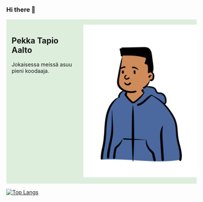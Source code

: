 ### Hi there 👋

<!--
**pekkatapio/pekkatapio** is a ✨ _special_ ✨ repository because its `README.md` (this file) appears on your GitHub profile.

Here are some ideas to get you started:

- 🔭 I’m currently working on ...
- 🌱 I’m currently learning ...
- 👯 I’m looking to collaborate on ...
- 🤔 I’m looking for help with ...
- 💬 Ask me about ...
- 📫 How to reach me: ...
- 😄 Pronouns: ...
- ⚡ Fun fact: ...
-->

<div style="display: flex; justify-content: space-between; background-color: #ded; padding: 1em; align-content: flex-start; margin-bottom: 1em; border-radius: 0.2em;">
  <div style="flex: 1">
    <h2>Pekka Tapio Aalto</h2>
    <p>Jokaisessa meissä asuu pieni koodaaja.</p>
  </div>
  <div style="width: 300px;">
   <img src="person.png" alt="" style="margin-left: 1em; width: 300px;">
  </div>
</div>

[![Top Langs](https://github-readme-stats.vercel.app/api/top-langs/?username=pekkatapio&layout=compact)](https://github.com/pekkatapio)
